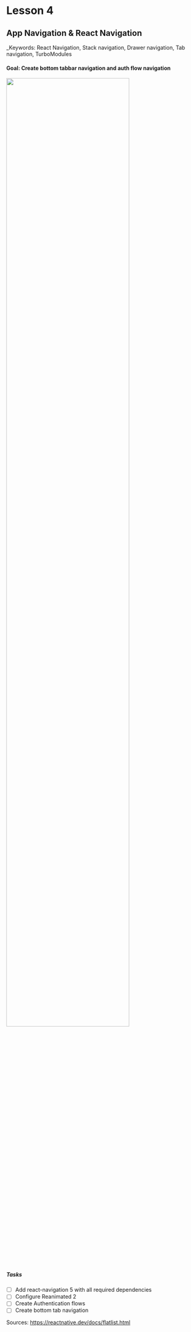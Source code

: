 # Lesson 4

## App Navigation & React Navigation

\_Keywords: React Navigation, Stack navigation, Drawer navigation, Tab navigation, TurboModules

#### Goal: Create bottom tabbar navigation and auth flow navigation

<img src="https://i.imgur.com/wVPFsQL.png " height=80%>

##### Tasks

- [ ] Add react-navigation 5 with all required dependencies
- [ ] Configure Reanimated 2
- [ ] Create Authentication flows
- [ ] Create bottom tab navigation

Sources: https://reactnative.dev/docs/flatlist.html
